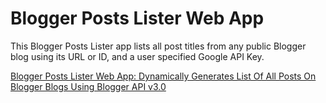 Blogger Posts Lister Web App
================

This Blogger Posts Lister app lists all post titles from any public Blogger blog using its URL or ID, and a user specified Google API Key. 

[Blogger Posts Lister Web App: Dynamically Generates List Of All Posts On Blogger Blogs Using Blogger API v3.0](https://raviswdev.blogspot.com/2025/07/blogger-posts-lister-web-app.html)